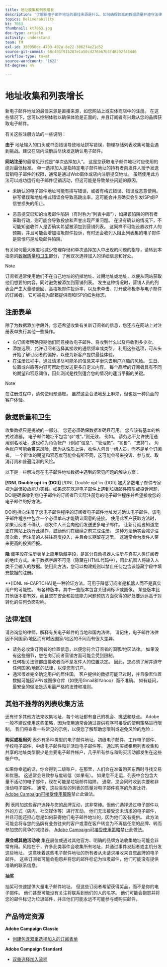 ```yaml
---
title: 地址收集和列表增长
description: '了解新电子邮件地址的最佳来源是什么、如何确保较高的数据质量并遵守法律准则。 '
topics: Deliverability
kt: 7063
thumbnail: kt7063.jpg
doc-type: article
activity: understand
team: TM
exl-id: 350950dc-4703-402a-8e22-3862f4e21d52
source-git-commit: 68c403f915287e1a50cd276b67b3f48202f45446
workflow-type: tm+mt
source-wordcount: '1622'
ht-degree: 4%

---
```


# 地址收集和列表增长

新电子邮件地址的最佳来源是直接来源，如您网站上或实体商店中的注册。 在这些情况下，您可以控制体验以确保体验是正面的，并且订阅者有兴趣从您的品牌获取电子邮件。

有关这些注册方法的一些说明：

**由于** 地址输入的口头或书面错误导致地址拼写错误，物理存储列表收集可能会遇到挑战。建议在店内注册后尽快发送确认电子邮件。

**网站注册**&#x200B;的最常见形式是“单次选择加入”。 这是您获取电子邮件地址时应使用的绝对最低标准。 单一选择加入是指特定电子邮件地址的持有者向发件人授予发送营销电子邮件的权限，通常是通过Web窗体或店内注册提交地址。 虽然使用此方法可以成功运行电子邮件促销活动，但这可能是导致某些问题的原因。

* 未确认的电子邮件地址可能有拼写错误，或者有格式错误、错误或恶意使用。 拼写错误和地址格式错误会导致高跳出率，这可能会并且确实会引发ISP或IP信誉损失的阻止。

* 恶意提交已知的垃圾邮件陷阱（有时称为“列表中毒”），如果该陷阱的所有者采取行动，则可能会导致投放和声誉出现严重问题。 在没有确认的情况下，不可能知道收件人是否确实希望被添加到营销列表。 这同样不可能设置收件人的预期，并且可能会增加垃圾邮件投诉，有时还会收列入阻止列表集的电子邮件是否恰巧是垃圾邮件陷阱。

有关如何最大限度地减少物理存储和单次选择加入中出现的问题的指导，请转到本指南的[数据质量和卫生](#data-quality-and-hygiene)部分，了解双次选择加入的详细信息和好处。

>[!NOTE]
>
>订阅者通常使用他们不在自己地址的扔掉地址、过期地址或地址，以便从网站获取他们想要的内容，同时避免被添加到营销列表。 发生这种情况时，营销人员的列表会产生大量硬退回、高垃圾邮件投诉率，以及未单击、打开或积极参与电子邮件的订阅者。 它可被视为邮箱提供商和ISP的红色标志。

## 注册表单

除了为数据添加字段外，您还希望收集有关新订阅者的信息，您还应在网站上对注册表单执行其他一些操作。

* 向订阅者明确预期他们同意接收电子邮件、将收到什么以及将收到多少次。
* 添加选项，允许订阅者选择其接收的通信频率或类型。 利用这些选项，可从头开始了解订阅者的偏好，以便为新客户提供最佳体验。
* 在注册过程中，通过请求尽可能多的信息来平衡失去用户兴趣的风险。 生日、位置或兴趣等内容可帮助您发送更多自定义内容。 每个品牌的订阅者具有不同的期望和容忍阈值，因此测试是找到适合您的情况的适当平衡的关键。

>[!NOTE]
>
> 在注册过程中，请勿使用预选框。 虽然这会合法地惹上麻烦，但也是一种负面的客户体验。

## 数据质量和卫生

收集数据只是挑战的一部分。 您还必须确保数据准确且可用。 您应该有基本的格式过滤器。 电子邮件地址不包含“@”或“。”则无效。 例如。 请务必不允许使用通用别名地址，这也称为角色帐户（例如“信息”、“管理员”、“销售”、“支持”）。 角色帐户可能会带来风险，因为从性质上讲，收件人包含一组人员，而不是单个订阅者。 一个群体的期望和容忍度可能会有所不同，这可能会带来投诉、参与度、取消订阅和普遍混淆的风险。

以下是一些解决您在电子邮件地址数据中遇到的常见问题的解决方案：

**[!DNL Double opt-in (DOI)]**
[!DNL Double opt-in (DOI)] 被大多数电子邮件专家视为最佳投放能力实践。如果您在欢迎电子邮件上遇到垃圾邮件陷阱或投诉问题，DOI是确保收到您电子邮件的订阅者已实际注册您的电子邮件程序并希望接收您的电子邮件的好方法。

DOI包括向注册了您电子邮件程序的订阅者电子邮件地址发送确认电子邮件，该电子邮件程序中包含一个必须单击才能确认同意的链接。 使用此客户获取方法时，如果订阅者不确认，则发件人不会向他们发送更多电子邮件。 让新订阅者知道您正在网站上执行此操作，鼓励他们在继续之前完成注册。 这种方法确实会减少注册次数，但注册的人往往高度投入，并且会长期留在这里。 这通常会为发件人带来更高的投资回报。

**隐**
藏字段在注册表单上应用隐藏字段，是区分自动机器人注册与真实人类订阅者的绝佳方式。由于数据字段不可见（隐藏在HTML代码中），因此机器人将输入人类不会输入的数据。使用此方法，您可以构建规则以禁止任何包含该隐藏字段中填充数据的注册。

**[!DNL re-CAPTCHA]是一种验证方法，可用于降低订阅者是机器人而不是真实用户的可能性。 有各种版本，其中一些版本包含关键词标识或图像。 某些版本比其他版本更有效，而且您在安全和投放能力问题预防方面获得的好处要远远高于对转化的任何负面影响。

## 法律准则

请咨询您的律师，解释有关电子邮件的当地和国内法律。 请记住，电子邮件法律因不同国家/地区而有时因国家/地区的不同而有很大差异。

* 请务必收集订阅者的位置信息，以便您符合订阅者的国家/地区法律。 如果没有这些细节，您在向订阅者营销方面可能会受到限制。
* 任何相关法律都由接收者而不是发件人的位置决定。 因此，您必须了解并遵守任何国家/地区的法律，以便您有订户。
* 通常很难完全确定用户的居住国。 客户提供的数据可能已过时，并且像素位置数据可能因VPN或图像仓库（如使用Gmail和Yahoo）而不准确。 如有疑问，最安全的做法是适用最严格的法律和准则。

## 其他不推荐的列表收集方法

还有许多其他方法来收集地址，每个地址都有自己的机会、挑战和缺点。 Adobe一般不建议使用这些策略，因为使用通常会通过提供程序可接受的使用策略进行限制。 我们将查看一些常见的示例，以便您了解帮助您限制或避免风险的危险：

**购买或租用列**
表外有多种类型的电子邮件地址。初级电子邮件、工作电子邮件、学校电子邮件、中级电子邮件和非活动电子邮件等。 通过购买或租用列表收集和共享的地址类型很少是主要电子邮件帐户，几乎所有参与和购买活动都发生在这些帐户中。

如果你幸运的话，你会得到二级账户，在那里，人们会在准备购买东西时寻找交易和优惠。 这通常会导致参与度较低（如果有）。 如果您不走运，列表中会包含大量不活动的电子邮件，现在可能是垃圾邮件陷阱。 通常，您会同时收到次要和非活动电子邮件。 通常，这些类型的列表的质量对电子邮件程序的危害比好。 [Adobe Campaign可接受使用策略](https://www.adobe.com/legal/terms/aup.html)禁止此做法。

**列**
表附加这些客户选择与您的品牌互动，这非常棒。但他们选择通过电子邮件以外的方式（店内、社交媒体等）进行互动。 他们无法接受您未请求的电子邮件，并且可能还担心您是如何获得他们电子邮件地址的，因为他们没有提供。 此方法可能会将与您的品牌有业务往来的客户或潜在客户转变为不再信任您的品牌、转而参加您的竞争的减损器。 [Adobe Campaign可接受使用策略](https://www.adobe.com/legal/terms/aup.html)禁止此做法。

**展会或其他活动收**
集在展位或通过其他官方、明确的品牌方法收集地址可能会非常有用。风险在于，许多此类事件会收集所有地址，并通过事件发起者或主机分发这些地址。 这意味着这些电子邮件地址的所有者从未请求接收来自您品牌的电子邮件。 这些订阅者可能会抱怨并将您的邮件标记为垃圾邮件，他们可能没有提供准确的联系信息。

**抽奖**

抽奖可快速提供大量电子邮件地址。 但这些订阅者希望获得奖品，而不是你的电子邮件。 他们甚至可能没有关注将联系到他们的人的名字。 他们可能会抱怨并将您的邮件标记为垃圾邮件，并且他们可能永远不可能参与或购买邮件。

## 产品特定资源

**Adobe Campaign Classic**

* [创建包含双重选择加入的订阅表单](https://experienceleague.adobe.com/docs/campaign-classic/using/designing-content/web-forms/use-cases--web-forms.html?lang=zh-Hans#create-a-subscription--form-with-double-opt-in)

**Adobe Campaign Standard**

* [双重选择加入流程](https://experienceleague.adobe.com/docs/campaign-standard/using/communication-channels/landing-pages/setting-up-a-double-opt-in-process.html?lang=zh-Hans#communication-channels)
